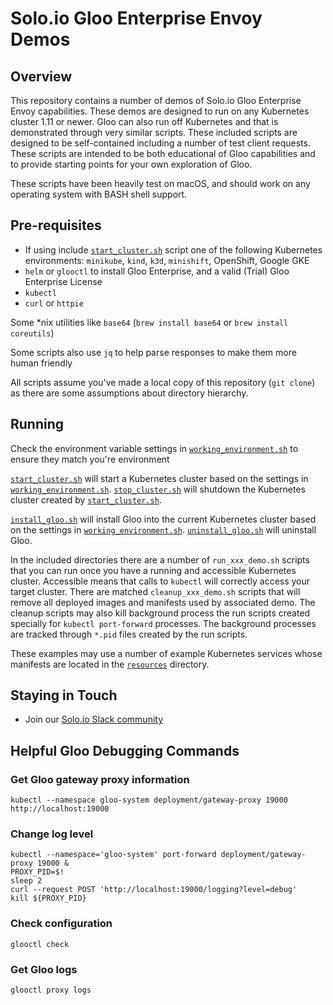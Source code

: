 # Solo.io Gloo Enterprise Envoy Demos

## Overview

This repository contains a number of demos of Solo.io Gloo Enterprise Envoy capabilities. These demos are designed to run on any Kubernetes cluster 1.11 or newer. Gloo can also run off Kubernetes and that is demonstrated through very similar scripts. These included scripts are designed to be self-contained including a number of test client requests. These scripts are intended to be both educational of Gloo capabilities and to provide starting points for your own exploration of Gloo.

These scripts have been heavily test on macOS, and should work on any operating system with BASH shell support.

## Pre-requisites

* If using include [`start_cluster.sh`](start_cluster.sh) script one of the following Kubernetes environments: `minikube`, `kind`, `k3d`, `minishift`, OpenShift, Google GKE
* `helm` or `glooctl` to install Gloo Enterprise, and a valid (Trial) Gloo Enterprise License
* `kubectl`
* `curl` or `httpie`

Some *nix utilities like `base64` (`brew install base64` or `brew install coreutils`)

Some scripts also use `jq` to help parse responses to make them more human friendly

All scripts assume you've made a local copy of this repository (`git clone`) as there are some assumptions about directory hierarchy.

## Running

Check the environment variable settings in [`working_environment.sh`](working_environment.sh) to ensure they match you're environment

[`start_cluster.sh`](start_cluster.sh) will start a Kubernetes cluster based on the settings in [`working_environment.sh`](working_environment.sh). [`stop_cluster.sh`](stop_cluster.sh) will shutdown the Kubernetes cluster created by [`start_cluster.sh`](start_cluster.sh).

[`install_gloo.sh`](install_gloo.sh) will install Gloo into the current Kubernetes cluster based on the settings in [`working_environment.sh`](working_environment.sh). [`uninstall_gloo.sh`](uninstall_gloo.sh) will uninstall Gloo.

In the included directories there are a number of `run_xxx_demo.sh` scripts that you can run once you have a running and accessible Kubernetes cluster. Accessible means that calls to `kubectl` will correctly access your target cluster. There are matched `cleanup_xxx_demo.sh` scripts that will remove all deployed images and manifests used by associated demo. The cleanup scripts may also kill background process the run scripts created specially for `kubectl port-forward` processes. The background processes are tracked through `*.pid` files created by the run scripts.

These examples may use a number of example Kubernetes services whose manifests are located in the [`resources`](resources/) directory.

## Staying in Touch

* Join our [Solo.io Slack community](slack.solo.io)

## Helpful Gloo Debugging Commands

### Get Gloo gateway proxy information

```shell
kubectl --namespace gloo-system deployment/gateway-proxy 19000
http://localhost:19000
```

### Change log level

```shell
kubectl --namespace='gloo-system' port-forward deployment/gateway-proxy 19000 &
PROXY_PID=$!
sleep 2
curl --request POST 'http://localhost:19000/logging?level=debug'
kill ${PROXY_PID}
```

### Check configuration

```shell
glooctl check
```

### Get Gloo logs

```shell
glooctl proxy logs
```
